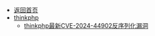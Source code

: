 - [返回首页](/)
- [thinkphp](thinkphp/)
  - [thinkphp最新CVE-2024-44902反序列化漏洞](thinkphp/thinkphp最新CVE-2024-44902反序列化漏洞.md)
